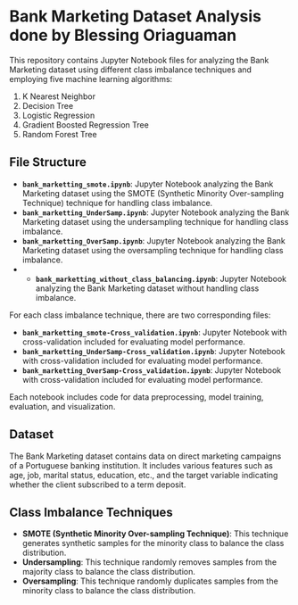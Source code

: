 # Bank Marketing Dataset Analysis done by Blessing Oriaguaman

This repository contains Jupyter Notebook files for analyzing the Bank Marketing dataset using different class imbalance techniques and employing five machine learning algorithms:

1. K Nearest Neighbor
2. Decision Tree
3. Logistic Regression
4. Gradient Boosted Regression Tree
5. Random Forest Tree

## File Structure

- **`bank_marketting_smote.ipynb`**: Jupyter Notebook analyzing the Bank Marketing dataset using the SMOTE (Synthetic Minority Over-sampling Technique) technique for handling class imbalance.
- **`bank_marketting_UnderSamp.ipynb`**: Jupyter Notebook analyzing the Bank Marketing dataset using the undersampling technique for handling class imbalance.
- **`bank_marketting_OverSamp.ipynb`**: Jupyter Notebook analyzing the Bank Marketing dataset using the oversampling technique for handling class imbalance.
- - **`bank_marketting_without_class_balancing.ipynb`**: Jupyter Notebook analyzing the Bank Marketing dataset without handling class imbalance.

For each class imbalance technique, there are two corresponding files:

- **`bank_marketting_smote-Cross_validation.ipynb`**: Jupyter Notebook with cross-validation included for evaluating model performance.
- **`bank_marketting_UnderSamp-Cross_validation.ipynb`**: Jupyter Notebook with cross-validation included for evaluating model performance.
- **`bank_marketting_OverSamp-Cross_validation.ipynb`**: Jupyter Notebook with cross-validation included for evaluating model performance.

Each notebook includes code for data preprocessing, model training, evaluation, and visualization.

## Dataset
The Bank Marketing dataset contains data on direct marketing campaigns of a Portuguese banking institution. It includes various features such as age, job, marital status, education, etc., and the target variable indicating whether the client subscribed to a term deposit.

## Class Imbalance Techniques
- **SMOTE (Synthetic Minority Over-sampling Technique)**: This technique generates synthetic samples for the minority class to balance the class distribution.
- **Undersampling**: This technique randomly removes samples from the majority class to balance the class distribution.
- **Oversampling**: This technique randomly duplicates samples from the minority class to balance the class distribution.
